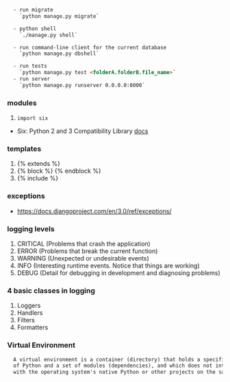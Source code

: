 ```html
  - run migrate
    `python manage.py migrate`

  - python shell
    `./manage.py shell`

  - run command-line client for the current database
    `python manage.py dbshell`

  - run tests
    `python manage.py test <folderA.folderB.file_name>`
  - run server
    `python manage.py runserver 0.0.0.0:8000`
```

### modules
  1. `import six`
  - Six: Python 2 and 3 Compatibility Library
  [docs](https://six.readthedocs.io/)

### templates
  1. {% extends %}
  2. {% block %} {% endblock %}
  3. {% include %}

### exceptions
  - https://docs.djangoproject.com/en/3.0/ref/exceptions/

### logging levels
  1. CRITICAL (Problems that crash the application)
  2. ERROR (Problems that break the current function)
  3. WARNING (Unexpected or undesirable events)
  4. INFO (Interesting runtime events. Notice that things are working)
  5. DEBUG (Detail for debugging in development and diagnosing problems)

### 4 basic classes in logging
  1. Loggers
  2. Handlers
  3. Filters
  4. Formatters

### Virtual Environment

```html
  A virtual environment is a container (directory) that holds a specific version
  of Python and a set of modules (dependencies), and which does not interfere
  with the operating system's native Python or other projects on the same computer
```
